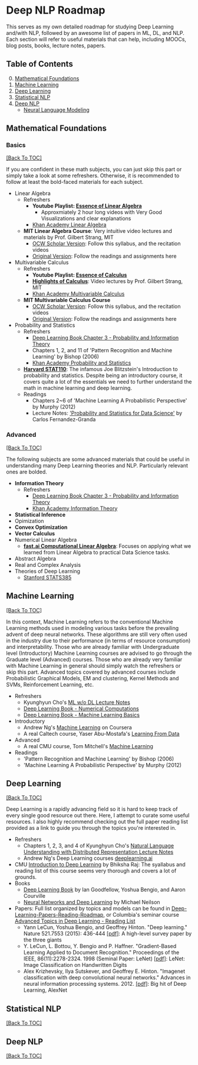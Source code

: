 # Deep NLP Roadmap
This serves as my own detailed roadmap for studying Deep Learning and/with NLP, followed by an awesome list of papers in ML, DL, and NLP. Each section will refer to useful materials that can help, including MOOCs, blog posts, books, lecture notes, papers.

## Table of Contents
0. [Mathematical Foundations](#mathematical-foundations)
1. [Machine Learning](#machine-learning)
2. [Deep Learning](#deep-learning)
3. [Statistical NLP](#statistical-nlp)
4. [Deep NLP](#deep-nlp)
    - [Neural Language Modeling](#neural-language-modeling)

## Mathematical Foundations
### Basics
[[Back To TOC]](#table-of-contents)

If you are confident in these math subjects, you can just skip this part or simply take a look at some refreshers. Otherwise, it is recommended to follow at least the bold-faced materials for each subject.

- Linear Algebra
  - Refreshers 
    - **Youtube Playlist: [Essence of Linear Algebra](https://www.youtube.com/playlist?list=PLZHQObOWTQDPD3MizzM2xVFitgF8hE_ab)**
      - Approxmiately 2 hour long videos with Very Good Visualizations and clear explanations
    - [Khan Academy Linear Algebra](https://www.khanacademy.org/math/linear-algebra)
  - **MIT Linear Algebra Course**: Very intuitive video lectures and materials by Prof. Gilbert Strang, MIT
    - [OCW Scholar Version](https://ocw.mit.edu/courses/mathematics/18-06sc-linear-algebra-fall-2011/ax-b-and-the-four-subspaces/the-geometry-of-linear-equations/): Follow this syllabus, and the recitation videos
    - [Original Version](https://ocw.mit.edu/courses/mathematics/18-06-linear-algebra-spring-2010/): Follow the readings and assignments here
- Multivariable Calculus
  - Refreshers
    - **Youtube Playlist: [Essence of Calculus](https://www.youtube.com/playlist?list=PLZHQObOWTQDMsr9K-rj53DwVRMYO3t5Yr)**
    - **[Highlights of Calculus](https://ocw.mit.edu/resources/res-18-005-highlights-of-calculus-spring-2010/)**: Video lectures by Prof. Gilbert Strang, MIT
    - [Khan Academy Multivariable Calculus](https://www.khanacademy.org/math/multivariable-calculus)
  - **MIT Multivariable Calculus Course**
    - [OCW Scholar Version](https://ocw.mit.edu/courses/mathematics/18-02-multivariable-calculus-fall-2007/index.htm): Follow this syllabus, and the recitation videos
    - [Original Version](https://ocw.mit.edu/courses/mathematics/18-02sc-multivariable-calculus-fall-2010/): Follow the readings and assignments here
- Probability and Statistics
  - Refreshers
    - [Deep Learning Book Chapter 3 - Probability and Information Theory](http://www.deeplearningbook.org/contents/prob.html)
    - Chapters 1, 2, and 11 of 'Pattern Recognition and Machine Learning' by Bishop (2006)
    - [Khan Academy Probability and Statistics](https://www.khanacademy.org/math/statistics-probability)
  - **[Harvard STAT110](https://projects.iq.harvard.edu/stat110)**: The infamous Joe Blitzstein's Introduction to probability and statistics. Despite being an introductory course, it covers quite a lot of the essentials we need to further understand the math in machine learning and deep learning.
  - Readings
    - Chapters 2~6 of 'Machine Learning A Probabilistic Perspective' by Murphy (2012)
    - Lecture Notes: ['Probability and Statistics for Data Science'](http://www.cims.nyu.edu/~cfgranda/pages/stuff/probability_stats_for_DS.pdf) by Carlos Fernandez-Granda

### Advanced
[[Back To TOC]](#table-of-contents)

The following subjects are some advanced materials that could be useful in understanding many Deep Learning theories and NLP. Particularly relevant ones are bolded.

- **Information Theory**
  - Refreshers
    - [Deep Learning Book Chapter 3 - Probability and Information Theory](http://www.deeplearningbook.org/contents/prob.html)
    - [Khan Academy Information Theory](https://www.khanacademy.org/computing/computer-science/informationtheory)
- **Statistical Inference**
- Opimization
- **Convex Optimization**
- **Vector Calculus**
- Numerical Linear Algebra
  - **[fast.ai Computational Linear Algebra](https://github.com/fastai/numerical-linear-algebra)**: Focuses on applying what we learned from Linear Algebra to practical Data Science tasks.
- Abstract Algebra
- Real and Complex Analysis
- Theories of Deep Learning
  - [Stanford STATS385](https://stats385.github.io/)


## Machine Learning
[[Back To TOC]](#table-of-contents)

In this context, Machine Learning refers to the conventional Machine Learning methods used in modeling various tasks before the prevailing advent of deep neural networks. These algorithms are still very often used in the industry due to their performance (in terms of resource consumption) and interpretability. Those who are already familiar with Undergraduate level (Introductory) Machine Learning courses are advised to go through the Graduate level (Advanced) courses. Those who are already very familiar with Machine Learning in general should simply watch the refreshers or skip this part. Advanced topics covered by advanced courses include Probabilistic Graphical Models, EM and clustering, Kernel Methods and SVMs, Reinforcement Learning, etc.

- Refreshers
  - Kyunghyun Cho's [ML w/o DL Lecture Notes](https://github.com/nyu-dl/Intro_to_ML_Lecture_Note)
  - [Deep Learning Book - Numerical Computations](http://www.deeplearningbook.org/contents/numerical.html)
  - [Deep Learning Book - Machine Learning Basics](http://www.deeplearningbook.org/contents/ml.html)
- Introductory
  - Andrew Ng's [Machine Learning](https://www.coursera.org/learn/machine-learning) on Coursera
  - A real Caltech course, Yaser Abu-Mostafa's [Learning From Data](https://work.caltech.edu/telecourse.html)
- Advanced
  - A real CMU course, Tom Mitchell's [Machine Learning](http://www.cs.cmu.edu/~ninamf/courses/601sp15)
- Readings
  - 'Pattern Recognition and Machine Learning' by Bishop (2006)
  - 'Machine Learning A Probabilistic Perspective' by Murphy (2012)


## Deep Learning
[[Back To TOC]](#table-of-contents)

Deep Learning is a rapidly advancing field so it is hard to keep track of every single good resource out there. Here, I attempt to curate some useful resources. I also highly recommend checking out the full paper reading list provided as a link to guide you through the topics you're interested in.

- Refreshers
  - Chapters 1, 2, 3, and 4 of Kyunghyun Cho's [Natural Language Understanding with Distributed Representation Lecture Notes](https://github.com/nyu-dl/NLP_DL_Lecture_Note)
  - Andrew Ng's Deep Learning courses [deeplearning.ai](https://www.deeplearning.ai/)
- CMU [Introduction to Deep Learning](http://deeplearning.cs.cmu.edu/) by Bhiksha Raj: The syallabus and reading list of this course seems very thorough and covers a lot of grounds.
- Books
  - [Deep Learning Book](http://www.deeplearningbook.org) by Ian Goodfellow, Yoshua Bengio, and Aaron Courville
  - [Neural Networks and Deep Learning](http://neuralnetworksanddeeplearning.com/) by Michael Neilson
- Papers: Full list organized by topics and models can be found in [Deep-Learning-Papers-Reading-Roadmap](https://github.com/songrotek/Deep-Learning-Papers-Reading-Roadmap), or Columbia's seminar course [Advanced Topics in Deep Learning - Reading List](http://www.advancedtopicsindeeplearning.com/reading-list.html)
  - Yann LeCun, Yoshua Bengio, and Geoffrey Hinton. "Deep learning." Nature 521.7553 (2015): 436-444 [[pdf]](http://www.cs.toronto.edu/~hinton/absps/NatureDeepReview.pdf): A high-level survey paper by the three giants
  - Y. LeCun, L. Bottou, Y. Bengio and P. Haffner.  "Gradient-Based Learning Applied to Document Recognition."  Proceedings of the IEEE, 86(11):2278-2324. 1998 (Seminal Paper: LeNet) [[pdf]](http://yann.lecun.com/exdb/publis/pdf/lecun-01a.pdf): LeNet: Image Classification on Handwritten Digits
  - Alex Krizhevsky, Ilya Sutskever, and Geoffrey E. Hinton. "Imagenet classification with deep convolutional neural networks." Advances in neural information processing systems. 2012. [[pdf]](http://papers.nips.cc/paper/4824-imagenet-classification-with-deep-convolutional-neural-networks.pdf): Big hit of Deep Learning, AlexNet
  
  
## Statistical NLP
[[Back To TOC]](#table-of-contents)


## Deep NLP
[[Back To TOC]](#table-of-contents)

